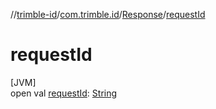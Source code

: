 //[trimble-id](../../../index.md)/[com.trimble.id](../index.md)/[Response](index.md)/[requestId](request-id.md)

# requestId

[JVM]\
open val [requestId](request-id.md): [String](https://docs.oracle.com/javase/8/docs/api/java/lang/String.html)
